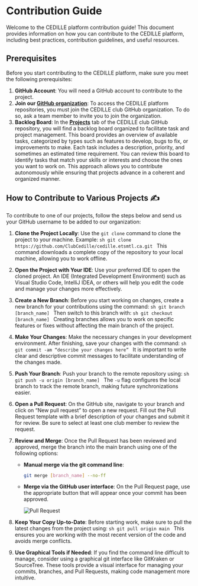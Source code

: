 # Contribution Guide

Welcome to the CEDILLE platform contribution guide! This document provides
information on how you can contribute to the CEDILLE platform, including best
practices, contribution guidelines, and useful resources.

## Prerequisites

Before you start contributing to the CEDILLE platform, make sure you meet the
following prerequisites:

1. **GitHub Account**: You will need a GitHub account to contribute to the
   project.
2. **Join our [GitHub organization](https://github.com/clubcedille/)**: To
   access the CEDILLE platform repositories, you must join the CEDILLE club
   GitHub organization. To do so, ask a team member to invite you to join the
   organization.
3. **Backlog Board**: In the
   [**Projects**](https://github.com/orgs/ClubCedille/projects) tab of the
   CEDILLE club GitHub repository, you will find a backlog board organized to
   facilitate task and project management. This board provides an overview of
   available tasks, categorized by types such as features to develop, bugs to
   fix, or improvements to make. Each task includes a description, priority, and
   sometimes an estimated time requirement. You can review this board to
   identify tasks that match your skills or interests and choose the ones you
   want to work on. This approach allows you to contribute autonomously while
   ensuring that projects advance in a coherent and organized manner.

## How to Contribute to Various Projects ✍️

To contribute to one of our projects, follow the steps below and send us your
GitHub username to be added to our organization:

1. **Clone the Project Locally**: Use the `git clone` command to clone the
   project to your machine. Example: ```sh git clone
   https://github.com/ClubCedille/cedille.etsmtl.ca.git ``` This command
   downloads a complete copy of the repository to your local machine, allowing
   you to work offline.

2. **Open the Project with Your IDE**: Use your preferred IDE to open the cloned
   project. An IDE (Integrated Development Environment) such as Visual Studio
   Code, IntelliJ IDEA, or others will help you edit the code and manage your
   changes more effectively.

3. **Create a New Branch**: Before you start working on changes, create a new
   branch for your contributions using the command: ```sh git branch
   [branch_name] ``` Then switch to this branch with: ```sh git checkout
   [branch_name] ``` Creating branches allows you to work on specific features
   or fixes without affecting the main branch of the project.

4. **Make Your Changes**: Make the necessary changes in your development
   environment. After finishing, save your changes with the command: ```sh git
   commit -am “describe your changes here” ``` It is important to write clear
   and descriptive commit messages to facilitate understanding of the changes
   made.

5. **Push Your Branch**: Push your branch to the remote repository using: ```sh
   git push -u origin [branch_name] ``` The `-u` flag configures the local
   branch to track the remote branch, making future synchronizations easier.

6. **Open a Pull Request**: On the GitHub site, navigate to your branch and
   click on “New pull request” to open a new request. Fill out the Pull Request
   template with a brief description of your changes and submit it for
   review. Be sure to select at least one club member to review the request.

7. **Review and Merge**: Once the Pull Request has been reviewed and approved,
   merge the branch into the main branch using one of the following options:

      - **Manual merge via the git command line**:
         ```sh
         git merge [branch_name] --no-ff
         ```
      - **Merge via the GitHub user interface**: On the Pull Request page, use
        the appropriate button that will appear once your commit has been
        approved.

         ![Pull Request](img/pullRequest.png)


8. **Keep Your Copy Up-to-Date**: Before starting work, make sure to pull the
   latest changes from the project using: ```sh git pull origin main ``` This
   ensures you are working with the most recent version of the code and avoids
   merge conflicts.

9. **Use Graphical Tools if Needed**: If you find the command line difficult to
   manage, consider using a graphical git interface like GitKraken or
   SourceTree. These tools provide a visual interface for managing your commits,
   branches, and Pull Requests, making code management more intuitive.
